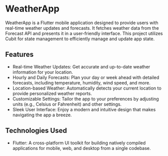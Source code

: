 # WeatherApp

WeatherApp is a Flutter mobile application designed to provide users with real-time weather updates and forecasts. It fetches weather data from the Forecast API and presents it in a user-friendly interface. This project utilizes Cubit for state management to efficiently manage and update app state.

## Features

- Real-time Weather Updates: Get accurate and up-to-date weather information for your location.
- Hourly and Daily Forecasts: Plan your day or week ahead with detailed forecasts, including temperature, humidity, wind speed, and more.
- Location-based Weather: Automatically detects your current location to provide personalized weather reports.
- Customizable Settings: Tailor the app to your preferences by adjusting units (e.g., Celsius or Fahrenheit) and other settings.
- Sleek User Interface: Enjoy a modern and intuitive design that makes navigating the app a breeze.

## Technologies Used

- Flutter: A cross-platform UI toolkit for building natively compiled applications for mobile, web, and desktop from a single codebase.
